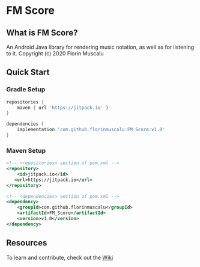 # FM Score

## What is FM Score?
An Android Java library for rendering music notation, as well as for listening to it. Copyright (c) 2020 Florin Muscalu

## Quick Start

### Gradle Setup
```gradle
repositories {
    maven { url 'https://jitpack.io' }
}

dependencies {
	implementation 'com.github.florinmuscalu:FM_Score:v1.0'
}
```

### Maven Setup
```xml
<!-- <repositories> section of pom.xml -->
<repository>
    <id>jitpack.io</id>
   <url>https://jitpack.io</url>
</repository>

<!-- <dependencies> section of pom.xml -->
<dependency>
    <groupId>com.github.florinmuscalu</groupId>
    <artifactId>FM_Score</artifactId>
    <version>v1.0</version>
</dependency>
```

## Resources
To learn and contribute, check out the [Wiki](https://github.com/florinmuscalu/FM_Score/wiki)
